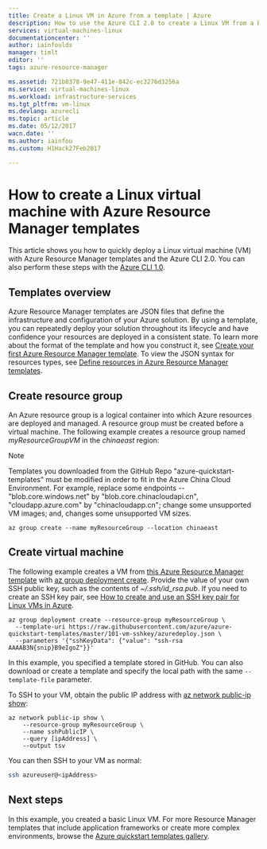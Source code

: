 ```yaml
---
title: Create a Linux VM in Azure from a template | Azure
description: How to use the Azure CLI 2.0 to create a Linux VM from a Resource Manager template
services: virtual-machines-linux
documentationcenter: ''
author: iainfoulds
manager: timlt
editor: ''
tags: azure-resource-manager

ms.assetid: 721b8378-9e47-411e-842c-ec3276d3256a
ms.service: virtual-machines-linux
ms.workload: infrastructure-services
ms.tgt_pltfrm: vm-linux
ms.devlang: azurecli
ms.topic: article
ms.date: 05/12/2017
wacn.date: ''
ms.author: iainfou
ms.custom: H1Hack27Feb2017

---
```

# How to create a Linux virtual machine with Azure Resource Manager templates
This article shows you how to quickly deploy a Linux virtual machine (VM) with Azure Resource Manager templates and the Azure CLI 2.0. You can also perform these steps with the [Azure CLI
1.0](create-ssh-secured-vm-from-template-nodejs.md).

## Templates overview
Azure Resource Manager templates are JSON files that define the infrastructure and configuration of your Azure solution. By using a template, you can repeatedly deploy your solution throughout its lifecycle and have confidence your resources are deployed in a consistent state. To learn more about the format of the template and how you construct it, see [Create your first Azure Resource Manager template](../../azure-resource-manager/resource-manager-create-first-template.md). To view the JSON syntax for resources types, see [Define resources in Azure Resource Manager templates](/templates/).

## Create resource group
An Azure resource group is a logical container into which Azure resources are deployed and managed. A resource group must be created before a virtual machine. The following example creates a resource group named *myResourceGroupVM* in the *chinaeast* region:

>[!NOTE]
> Templates you downloaded from the GitHub Repo "azure-quickstart-templates" must be modified in order to fit in the Azure China Cloud Environment. For example, replace some endpoints -- "blob.core.windows.net" by "blob.core.chinacloudapi.cn", "cloudapp.azure.com" by "chinacloudapp.cn"; change some unsupported VM images; and, changes some unsupported VM sizes.

```azurecli
az group create --name myResourceGroup --location chinaeast
```

## Create virtual machine
The following example creates a VM from [this Azure Resource Manager template](https://raw.githubusercontent.com/Azure/azure-quickstart-templates/master/101-vm-sshkey/azuredeploy.json) with [az group deployment create](https://docs.microsoft.com/cli/azure/group/deployment#create). Provide the value of your own SSH public key, such as the contents of *~/.ssh/id_rsa.pub*. If you need to create an SSH key pair, see [How to create and use an SSH key pair for Linux VMs in Azure](mac-create-ssh-keys.md).

```azurecli
az group deployment create --resource-group myResourceGroup \
  --template-uri https://raw.githubusercontent.com/azure/azure-quickstart-templates/master/101-vm-sshkey/azuredeploy.json \
  --parameters '{"sshKeyData": {"value": "ssh-rsa AAAAB3N{snip}B9eIgoZ"}}'
```

In this example, you specified a template stored in GitHub. You can also download or create a template and specify the local path with the same `--template-file` parameter.

To SSH to your VM, obtain the public IP address with [az network public-ip show](https://docs.microsoft.com/cli/azure/network/public-ip#show):

```azurecli
az network public-ip show \
    --resource-group myResourceGroup \
    --name sshPublicIP \
    --query [ipAddress] \
    --output tsv
```

You can then SSH to your VM as normal:

```bash
ssh azureuser@<ipAddress>
```

## Next steps
In this example, you created a basic Linux VM. For more Resource Manager templates that include application frameworks or create more complex environments, browse the [Azure quickstart templates gallery](https://github.com/Azure/azure-quickstart-templates/).
